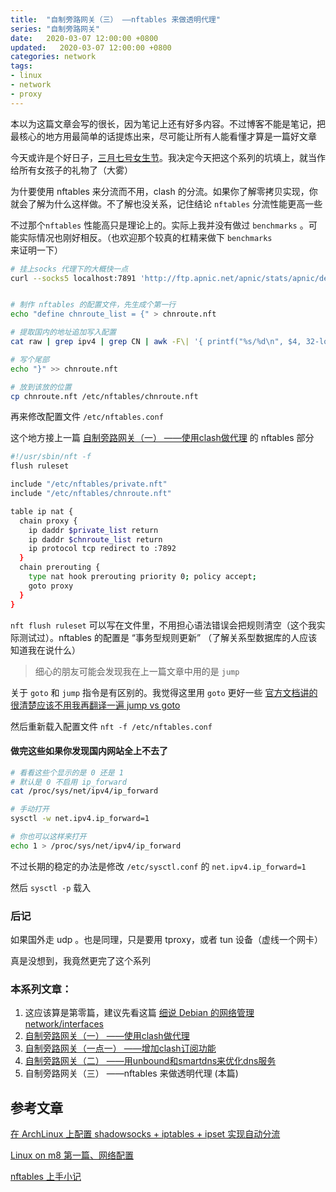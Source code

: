 ```yaml
---
title:  "自制旁路网关（三） ——nftables 来做透明代理"
series: "自制旁路网关"
date:   2020-03-07 12:00:00 +0800
updated:   2020-03-07 12:00:00 +0800
categories: network
tags:
- linux
- network
- proxy
---
```


本以为这篇文章会写的很长，因为笔记上还有好多内容。不过博客不能是笔记，把最核心的地方用最简单的话提炼出来，尽可能让所有人能看懂才算是一篇好文章

今天或许是个好日子，[三月七号女生节](https://zh.wikipedia.org/wiki/%E5%A5%B3%E7%94%9F%E8%8A%82)。我决定今天把这个系列的坑填上，就当作给所有女孩子的礼物了（大雾）

为什要使用 nftables 来分流而不用，clash 的分流。如果你了解零拷贝实现，你就会了解为什么这样做。不了解也没关系，记住结论 `nftables` 分流性能更高一些

不过那个`nftables` 性能高只是理论上的。实际上我并没有做过 `benchmarks` 。可能实际情况也刚好相反。（也欢迎那个较真的杠精来做下 `benchmarks` 来证明一下）

```sh
# 挂上socks 代理下的大概快一点
curl --socks5 localhost:7891 'http://ftp.apnic.net/apnic/stats/apnic/delegated-apnic-latest' > raw


# 制作 nftables 的配置文件，先生成个第一行
echo "define chnroute_list = {" > chnroute.nft

# 提取国内的地址追加写入配置
cat raw | grep ipv4 | grep CN | awk -F\| '{ printf("%s/%d\n", $4, 32-log($5)/log(2)) }' | sed s/$/,/g >> chnroute.nft

# 写个尾部
echo "}" >> chnroute.nft

# 放到该放的位置
cp chnroute.nft /etc/nftables/chnroute.nft
```

再来修改配置文件 `/etc/nftables.conf`

这个地方接上一篇 [自制旁路网关（一） ——使用clash做代理](/network/2020/02/22/bypass_gateway-1_clash.html) 的 nftables 部分

```sh
#!/usr/sbin/nft -f
flush ruleset

include "/etc/nftables/private.nft"
include "/etc/nftables/chnroute.nft"

table ip nat {
  chain proxy {
    ip daddr $private_list return
    ip daddr $chnroute_list return
    ip protocol tcp redirect to :7892
  }
  chain prerouting {
    type nat hook prerouting priority 0; policy accept;
    goto proxy
  }
}
```

`nft flush ruleset` 可以写在文件里，不用担心语法错误会把规则清空（这个我实际测试过）。nftables 的配置是 “事务型规则更新” （了解关系型数据库的人应该知道我在说什么）

> 细心的朋友可能会发现我在上一篇文章中用的是 `jump`

关于 `goto` 和 `jump` 指令是有区别的。我觉得这里用 `goto` 更好一些 [官方文档讲的很清楚应该不用我再翻译一遍 jump vs goto](https://wiki.nftables.org/wiki-nftables/index.php/Jumping_to_chain)

然后重新载入配置文件 `nft -f /etc/nftables.conf`

#### 做完这些如果你发现国内网站全上不去了
```sh
# 看看这些个显示的是 0 还是 1
# 默认是 0 不启用 ip_forward
cat /proc/sys/net/ipv4/ip_forward

# 手动打开
sysctl -w net.ipv4.ip_forward=1

# 你也可以这样来打开
echo 1 > /proc/sys/net/ipv4/ip_forward
```

不过长期的稳定的办法是修改 `/etc/sysctl.conf` 的 `net.ipv4.ip_forward=1`

然后 `sysctl -p` 载入

### 后记
如果国外走 udp 。也是同理，只是要用 tproxy，或者 tun 设备（虚线一个网卡）

真是没想到，我竟然更完了这个系列


### 本系列文章：
1. 这应该算是第零篇，建议先看这篇 [细说 Debian 的网络管理 network/interfaces](/linux/2019/04/01/debian_network.html)
2. [自制旁路网关（一） ——使用clash做代理](/network/2020/02/22/bypass_gateway-1_clash.html)
3. [自制旁路网关（一点一） ——增加clash订阅功能](/network/2020/02/28/bypass_gateway-1-1_subscription.html)
4. [自制旁路网关（二） ——用unbound和smartdns来优化dns服务](/network/2020/03/01/bypass_gateway-2_improve_dns.html)
5. 自制旁路网关（三） ——nftables 来做透明代理 (本篇)


## 参考文章

[在 ArchLinux 上配置 shadowsocks + iptables + ipset 实现自动分流](https://typeblog.net/10650/archlinux-shadowsocks-iptables-ipset)

[ Linux on m8 第一篇、网络配置](https://64mb.org/2018/12/24/linux-on-m8-01/)

[nftables 上手小记](https://omicron3069.com/post/nftablesfornode/)

